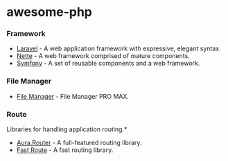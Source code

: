 # awesome-php

### Framework

* [Laravel](https://laravel.com/) - A web application framework with expressive, elegant syntax.
* [Nette](https://nette.org) - A web framework comprised of mature components.
* [Symfony](https://symfony.com/) - A set of reusable components and a web framework.

### File Manager

  * [File Manager](https://github.com/ngatngay/file-manager) - File Manager PRO MAX.

### Route

Libraries for handling application routing.*

* [Aura.Router](https://github.com/auraphp/Aura.Router) - A full-featured routing library.
* [Fast Route](https://github.com/nikic/FastRoute) - A fast routing library.
